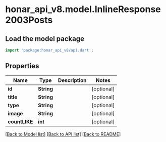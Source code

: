 # honar_api_v8.model.InlineResponse2003Posts

## Load the model package
```dart
import 'package:honar_api_v8/api.dart';
```

## Properties

Name | Type | Description | Notes
------------ | ------------- | ------------- | -------------
**id** | **String** |  | [optional]
**title** | **String** |  | [optional]
**type** | **String** |  | [optional]
**image** | **String** |  | [optional]
**countLIKE** | **int** |  | [optional]

[[Back to Model list]](../README.md#documentation-for-models) [[Back to API list]](../README.md#documentation-for-api-endpoints) [[Back to README]](../README.md)


